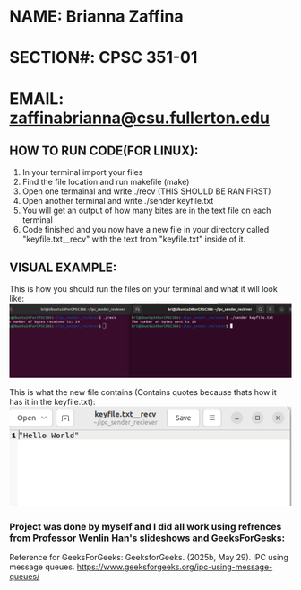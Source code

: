 # NAME: Brianna Zaffina
# SECTION#: CPSC 351-01
# EMAIL: zaffinabrianna@csu.fullerton.edu

## HOW TO RUN CODE(FOR LINUX):
1. In your terminal import your files
2. Find the file location and run makefile (make)
2. Open one termainal and write ./recv (THIS SHOULD BE RAN FIRST)
3. Open another terminal and write ./sender keyfile.txt
4. You will get an output of how many bites are in the text file on each terminal
5. Code finished and you now have a new file in your directory called "keyfile.txt__recv" with the text from "keyfile.txt" inside of it.

## VISUAL EXAMPLE:
This is how you should run the files on your terminal and what it will look like:
![Running The Files](images/running_files.png)

This is what the new file contains (Contains quotes because thats how it has it in the keyfile.txt):
![Sample Solution](images/example_solution.png)

### Project was done by myself and I did all work using refrences from Professor Wenlin Han's slideshows and GeeksForGesks:
Reference for GeeksForGeeks:
GeeksforGeeks. (2025b, May 29). IPC using message queues. 
    https://www.geeksforgeeks.org/ipc-using-message-queues/ 
